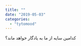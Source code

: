 ```yaml
---
title: ""
date: "2019-05-03"
categories: 
  - "tytomood"
---
```


کدامین سایه از ما به یادگار خواهد ماند؟
